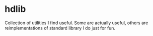 # hdlib

Collection of utilities I find useful.
Some are actually useful, others are reimplementations of standard library I do just for fun.

